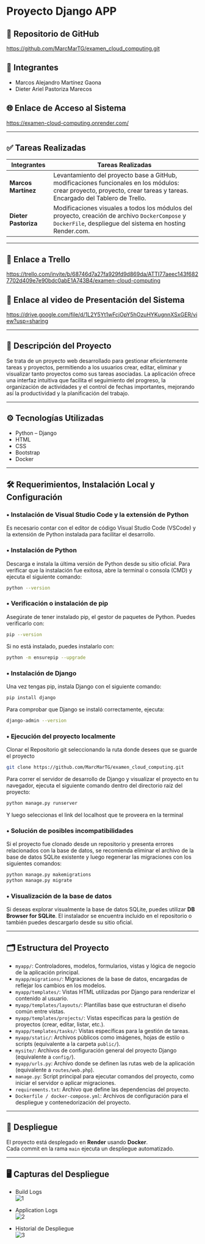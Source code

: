 # Proyecto Django APP

## 📁 Repositorio de GitHub  
https://github.com/MarcMarTG/examen_cloud_computing.git

## 👥 Integrantes  
- Marcos Alejandro Martínez Gaona  
- Dieter Ariel Pastoriza Marecos  

## 🌐 Enlace de Acceso al Sistema  
https://examen-cloud-computing.onrender.com/

---

## ✅ Tareas Realizadas  

| Integrantes        | Tareas Realizadas |
|--------------------|-------------------|
| **Marcos Martínez** | Levantamiento del proyecto base a GitHub, modificaciones funcionales en los módulos: crear proyecto, proyecto, crear tareas y tareas. Encargado del Tablero de Trello. |
| **Dieter Pastoriza** | Modificaciones visuales a todos los módulos del proyecto, creación de archivo `DockerCompose` y `DockerFile`, despliegue del sistema en hosting Render.com. |

---

## 📌 Enlace a Trello  
https://trello.com/invite/b/68746d7a27fa929fd9d869da/ATTI77aeec143f6827702d409e7e90bdc0abE1A743B4/examen-cloud-computing

## 🎥 Enlace al video de Presentación del Sistema  
https://drive.google.com/file/d/1L2Y5Yt1wFcjOpY5hOzuHYKugnnXSxGER/view?usp=sharing

---

## 📝 Descripción del Proyecto  

Se trata de un proyecto web desarrollado para gestionar eficientemente tareas y proyectos, permitiendo a los usuarios crear, editar, eliminar y visualizar tanto proyectos como sus tareas asociadas. La aplicación ofrece una interfaz intuitiva que facilita el seguimiento del progreso, la organización de actividades y el control de fechas importantes, mejorando así la productividad y la planificación del trabajo.

---

## ⚙️ Tecnologías Utilizadas  

- Python – Django  
- HTML  
- CSS  
- Bootstrap  
- Docker  

---

## 🛠️ Requerimientos, Instalación Local y Configuración

### • Instalación de Visual Studio Code y la extensión de Python  
Es necesario contar con el editor de código Visual Studio Code (VSCode) y la extensión de Python instalada para facilitar el desarrollo.

### • Instalación de Python  
Descarga e instala la última versión de Python desde su sitio oficial. Para verificar que la instalación fue exitosa, abre la terminal o consola (CMD) y ejecuta el siguiente comando:

```bash
python --version
```

### • Verificación o instalación de pip  
Asegúrate de tener instalado pip, el gestor de paquetes de Python. Puedes verificarlo con:

```bash
pip --version
```

Si no está instalado, puedes instalarlo con:

```bash
python -m ensurepip --upgrade
```

### • Instalación de Django  
Una vez tengas pip, instala Django con el siguiente comando:

```bash
pip install django
```

Para comprobar que Django se instaló correctamente, ejecuta:

```bash
django-admin --version
```

### • Ejecución del proyecto localmente  
Clonar el Repositorio git seleccionando la ruta donde desees que se guarde el proyecto

```bash
git clone https://github.com/MarcMarTG/examen_cloud_computing.git
```

Para correr el servidor de desarrollo de Django y visualizar el proyecto en tu navegador, ejecuta el siguiente comando dentro del directorio raíz del proyecto:

```bash
python manage.py runserver
```

Y luego seleccionas el link del localhost que te proveera en la terminal 

### • Solución de posibles incompatibilidades  
Si el proyecto fue clonado desde un repositorio y presenta errores relacionados con la base de datos, se recomienda eliminar el archivo de la base de datos SQLite existente y luego regenerar las migraciones con los siguientes comandos:

```bash
python manage.py makemigrations  
python manage.py migrate
```

### • Visualización de la base de datos  
Si deseas explorar visualmente la base de datos SQLite, puedes utilizar **DB Browser for SQLite**. El instalador se encuentra incluido en el repositorio o también puedes descargarlo desde su sitio oficial.

---

## 🗂️ Estructura del Proyecto  

- `myapp/`: Controladores, modelos, formularios, vistas y lógica de negocio de la aplicación principal.  
- `myapp/migrations/`: Migraciones de la base de datos, encargadas de reflejar los cambios en los modelos.  
- `myapp/templates/`: Vistas HTML utilizadas por Django para renderizar el contenido al usuario.  
- `myapp/templates/layouts/`: Plantillas base que estructuran el diseño común entre vistas.  
- `myapp/templates/projects/`: Vistas específicas para la gestión de proyectos (crear, editar, listar, etc.).  
- `myapp/templates/tasks/`: Vistas específicas para la gestión de tareas.  
- `myapp/static/`: Archivos públicos como imágenes, hojas de estilo o scripts (equivalente a la carpeta `public/`).  
- `mysite/`: Archivos de configuración general del proyecto Django (equivalente a `config/`).  
- `myapp/urls.py`: Archivo donde se definen las rutas web de la aplicación (equivalente a `routes/web.php`).  
- `manage.py`: Script principal para ejecutar comandos del proyecto, como iniciar el servidor o aplicar migraciones.  
- `requirements.txt`: Archivo que define las dependencias del proyecto.  
- `Dockerfile / docker-compose.yml`: Archivos de configuración para el despliegue y contenedorización del proyecto.  

---

## 🚀 Despliegue  

El proyecto está desplegado en **Render** usando **Docker**.  
Cada commit en la rama `main` ejecuta un despliegue automatizado.

---

## 🖥️ Capturas del Despliegue 

- Build Logs  
  ![1](https://github.com/user-attachments/assets/ca0ad1d7-3ee8-4bf8-9d74-db3b2a1890ba)

- Application Logs  
  ![2](https://github.com/user-attachments/assets/63d0bf60-b879-4e01-86e1-803f43a2fd88)

- Historial de Despliegue  
  ![3](https://github.com/user-attachments/assets/0b003f8c-f58c-4239-ac6a-36f3baccc8e5)

